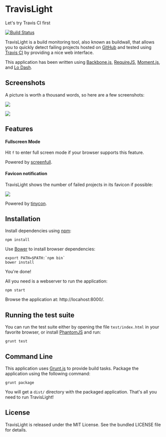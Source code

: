 TravisLight
===========
Let's try Travis CI first

[![Build
Status](https://travis-ci.org/willdurand/TravisLight.png?branch=master)](https://travis-ci.org/willdurand/TravisLight)

TravisLight is a build monitoring tool, also known as buildwall, that
allows you to quickly detect failing projects hosted on
[GitHub](http://github.com) and tested using [Travis CI](https://travis-ci.org/)
by providing a nice web interface.

This application has been written using [Backbone.js](http://backbonejs.org/),
[RequireJS](http://requirejs.org/), [Moment.js](http://momentjs.com/), and
[Lo Dash](http://lodash.com/).


Screenshots
-----------

A picture is worth a thousand words, so here are a few screenshots:

![](https://raw.github.com/willdurand/TravisLight/master/doc/index.png)

![](https://raw.github.com/willdurand/TravisLight/master/doc/repos.png)


Features
--------

#### Fullscreen Mode

Hit `f` to enter full screen mode if your browser supports this feature.

Powered by [screenfull](https://github.com/sindresorhus/screenfull.js).


#### Favicon notification

TravisLight shows the number of failed projects in its favicon if possible:

![](https://raw.github.com/willdurand/TravisLight/master/doc/favicon.png)

Powered by [tinycon](https://github.com/tommoor/tinycon).


Installation
------------

Install dependencies using [npm](https://npmjs.org/):

    npm install

Use [Bower](http://twitter.github.com/bower/) to install browser dependencies:

    export PATH=$PATH:`npm bin`
    bower install

You're done!

All you need is a webserver to run the application:

    npm start

Browse the application at: http://locahost:8000/.


Running the test suite
----------------------

You can run the test suite either by opening the file `test/index.html` in
your favorite browser, or install [PhantomJS](http://phantomjs.org/) and run:

    grunt test


Command Line
------------

This application uses [Grunt.js](http://gruntjs.com/) to provide build tasks.
Package the application using the following command:

    grunt package

You will get a `dist/` directory with the packaged application. That's all you
need to run TravisLight!

License
-------

TravisLight is released under the MIT License. See the bundled LICENSE file
for details.
